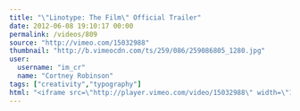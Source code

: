 ```yaml
---
title: "\"Linotype: The Film\" Official Trailer"
date: 2012-06-08 19:10:17 00:00
permalink: /videos/809
source: "http://vimeo.com/15032988"
thumbnail: "http://b.vimeocdn.com/ts/259/086/259086805_1280.jpg"
user:
  username: "im_cr"
  name: "Cortney Robinson"
tags: ["creativity","typography"]
html: "<iframe src=\"http://player.vimeo.com/video/15032988\" width=\"1280\" height=\"720\" frameborder=\"0\" webkitAllowFullScreen mozallowfullscreen allowFullScreen></iframe>"
---
```


